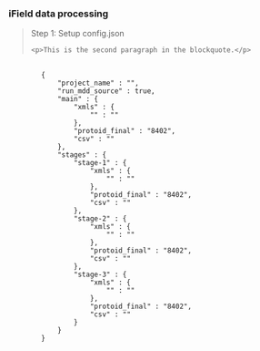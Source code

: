 <h3>iField data processing</h3>

<blockquote>
    <p>Step 1: Setup config.json</p>

    <p>This is the second paragraph in the blockquote.</p>
</blockquote>

<pre>
    <code>
        {
            "project_name" : "<!--Enter a project name-->",
            "run_mdd_source" : true, 
            "main" : {
                "xmls" : {
                    "<!--Enter a protodid-->" : "<!--Enter a xml file-->"
                },
                "protoid_final" : "8402",
                "csv" : "<!--Enter a csv file-->"
            },
            "stages" : {
                "stage-1" : {
                    "xmls" : {
                        "<!--Enter a protodid-->" : "<!--Enter a xml file-->"
                    },
                    "protoid_final" : "8402",
                    "csv" : "<!--Enter a csv file-->"
                },
                "stage-2" : {
                    "xmls" : {
                        "<!--Enter a protodid-->" : "<!--Enter a xml file-->"
                    },
                    "protoid_final" : "8402",
                    "csv" : "<!--Enter a csv file-->"
                },
                "stage-3" : {
                    "xmls" : {
                        "<!--Enter a protodid-->" : "<!--Enter a xml file-->"
                    },
                    "protoid_final" : "8402",
                    "csv" : "<!--Enter a csv file-->"
                }
            }
        }
    </code>
</pre>